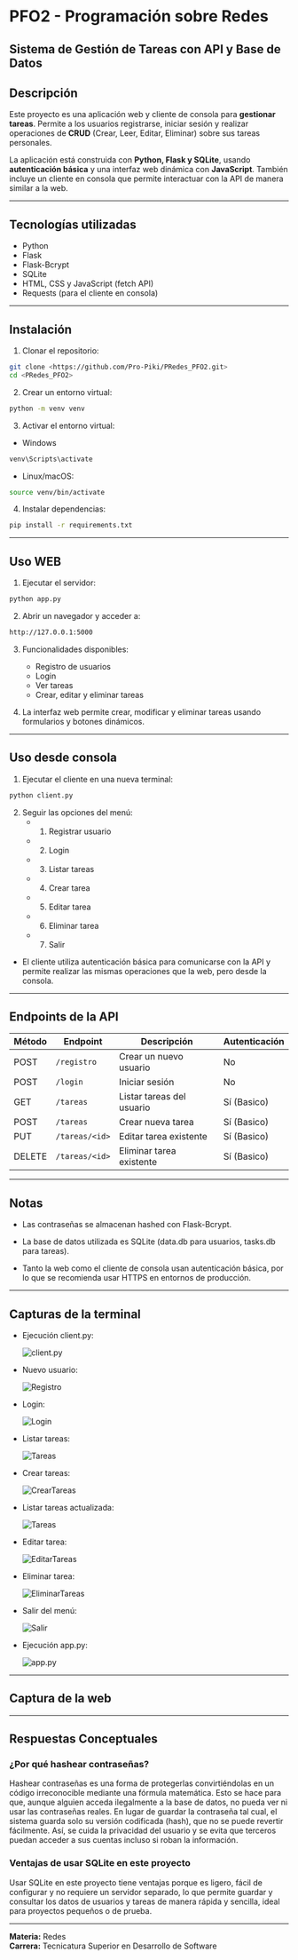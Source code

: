 ﻿# PFO2 - Programación sobre Redes

## Sistema de Gestión de Tareas con API y Base de Datos

## Descripción
Este proyecto es una aplicación web y cliente de consola para **gestionar tareas**. Permite a los usuarios registrarse, iniciar sesión y realizar operaciones de **CRUD** (Crear, Leer, Editar, Eliminar) sobre sus tareas personales.  

La aplicación está construida con **Python, Flask y SQLite**, usando **autenticación básica** y una interfaz web dinámica con **JavaScript**. También incluye un cliente en consola que permite interactuar con la API de manera similar a la web.

---

## Tecnologías utilizadas

- Python  
- Flask  
- Flask-Bcrypt  
- SQLite  
- HTML, CSS y JavaScript (fetch API)  
- Requests (para el cliente en consola)  

---

## Instalación

1. Clonar el repositorio:

```bash
git clone <https://github.com/Pro-Piki/PRedes_PFO2.git>
cd <PRedes_PFO2>
```

2. Crear un entorno virtual:
```bash
python -m venv venv
```

3. Activar el entorno virtual:
- Windows
```bash
venv\Scripts\activate
```
- Linux/macOS:
```bash
source venv/bin/activate
```

4. Instalar dependencias:
```bash
pip install -r requirements.txt
```

---

## Uso WEB

1. Ejecutar el servidor:
```bash
python app.py
```

2. Abrir un navegador y acceder a: 
```bash
http://127.0.0.1:5000
```

3. Funcionalidades disponibles:
    - Registro de usuarios
    - Login
    - Ver tareas
    - Crear, editar y eliminar tareas

4. La interfaz web permite crear, modificar y eliminar tareas usando formularios y botones dinámicos.

---

## Uso desde consola

1. Ejecutar el cliente en una nueva terminal:
```bash
python client.py
```

2. Seguir las opciones del menú:
    - 1. Registrar usuario
    - 2. Login
    - 3. Listar tareas
    - 4. Crear tarea
    - 5. Editar tarea
    - 6. Eliminar tarea
    - 7. Salir
- El cliente utiliza autenticación básica para comunicarse con la API y permite realizar las mismas operaciones que la web, pero desde la consola.

---

## Endpoints de la API

| Método | Endpoint       | Descripción               | Autenticación |
| ------ | -------------- | ------------------------- | ------------- |
| POST   | `/registro`    | Crear un nuevo usuario    | No            |
| POST   | `/login`       | Iniciar sesión            | No            |
| GET    | `/tareas`      | Listar tareas del usuario | Sí (Basico)   |
| POST   | `/tareas`      | Crear nueva tarea         | Sí (Basico)   |
| PUT    | `/tareas/<id>` | Editar tarea existente    | Sí (Basico)   |
| DELETE | `/tareas/<id>` | Eliminar tarea existente  | Sí (Basico)   |

---

## Notas

- Las contraseñas se almacenan hashed con Flask-Bcrypt.

- La base de datos utilizada es SQLite (data.db para usuarios, tasks.db para tareas).

- Tanto la web como el cliente de consola usan autenticación básica, por lo que se recomienda usar HTTPS en entornos de producción.

---

## Capturas de la terminal

- Ejecución client.py:

    ![client.py](screenshot\ejecución_client.png)

- Nuevo usuario:

    ![Registro](screenshot\nuevo_usuario.png)

- Login:

    ![Login](screenshot\login.png)

- Listar tareas:

    ![Tareas](screenshot\tareas_vacias.png)

- Crear tareas:

    ![CrearTareas](screenshot\creación_tarea.png)

- Listar tareas actualizada:

    ![Tareas](screenshot\tarea_actualizada.png)

- Editar tarea:

    ![EditarTareas](screenshot\tarea_editada.png)

- Eliminar tarea:

    ![EliminarTareas](screenshot\tarea_eliminada.png)

- Salir del menú:

    ![Salir](screenshot\salir_client.png)

- Ejecución app.py:

    ![app.py](screenshot\app_ejecutado.png)

---

## Captura de la web

---

## Respuestas Conceptuales
### ¿Por qué hashear contraseñas?

Hashear contraseñas es una forma de protegerlas convirtiéndolas en un código irreconocible mediante una fórmula matemática. Esto se hace para que, aunque alguien acceda ilegalmente a la base de datos, no pueda ver ni usar las contraseñas reales. En lugar de guardar la contraseña tal cual, el sistema guarda solo su versión codificada (hash), que no se puede revertir fácilmente. Así, se cuida la privacidad del usuario y se evita que terceros puedan acceder a sus cuentas incluso si roban la información.

### Ventajas de usar SQLite en este proyecto

Usar SQLite en este proyecto tiene ventajas porque es ligero, fácil de configurar y no requiere un servidor separado, lo que permite guardar y consultar los datos de usuarios y tareas de manera rápida y sencilla, ideal para proyectos pequeños o de prueba.

---

**Materia:** Redes  
**Carrera:** Tecnicatura Superior en Desarrollo de Software 